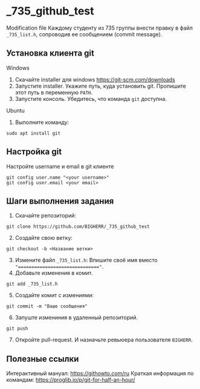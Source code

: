 # _735_github_test
Modification file
Каждому студенту из 735 группы внести правку в файл `_735_list.h`, сопроводив ее сообщением (commit message).

## Установка клиента git
Windows
1. Скачайте installer для windows https://git-scm.com/downloads
2. Запустите installer. Укажите путь, куда установить git. Пропишите этот путь в переменную `PATH`.
3. Запустите консоль. Убедитесь, что команда `git` доступна.

Ubuntu
1. Выполните команду:
```
sudo apt install git
```

## Настройка git

Настройте username и email в git клиенте
```
git config user.name "<your username>"
git config user.email <your email>
``` 

## Шаги выполнения задания

1. Скачайте репозиторий:
```
git clone https://github.com/BIGHERR/_735_github_test
```
2. Создайте свою ветку:
```
git checkout -b <Название ветки>
```
3. Измените файл `_735_list.h`: Впишите своё имя вместо `"=============================="`.
4. Добавьте изменения в комит.
```
git add _735_list.h
```
5. Создайте комит с измениями:
```
git commit -m "Ваше сообщения"
```
6. Запуште измениния в удаленный репозиторий.
```
git push
```
7. Откройте pull-request. И назначьте ревьюера пользователя `BIGHERR`.


## Полезные ссылки

Интерактивный мануал: https://githowto.com/ru
Краткая информация по командам: https://proglib.io/p/git-for-half-an-hour/

